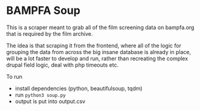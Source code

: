 # BAMPFA Soup

This is a scraper meant to grab all of the film screening data on bampfa.org that is required by the film archive.

The idea is that scraping it from the frontend, where all of the logic for grouping the data from across the big insane database is already in place, will be a lot faster to develop and run, rather than recreating the complex drupal field logic, deal with php timeouts etc.

To run
- install dependencies (python, beautifulsoup, tqdm)
- run `python3 soup.py`
- output is put into output.csv
